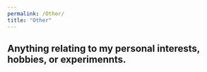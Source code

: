```yaml
---
permalink: /Other/
title: "Other"
---
```


## Anything relating to my personal interests, hobbies, or experimennts.

